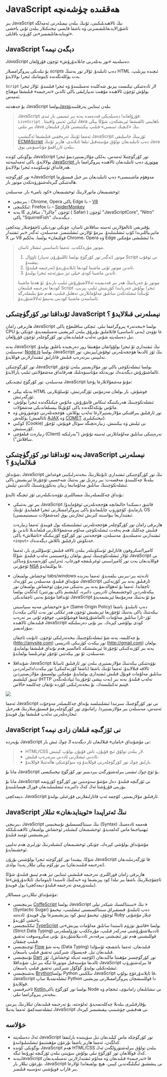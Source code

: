 #  ؜JavaScript ھەققىدە چۈشەنچە

  بىز JavaScript نىڭ ئالاھىدىلىكىنى، ئۇنىڭ بىلەن نېمىلەرنى ئەمەلگە ئاشۇرالايدىغانلىقىمىزنى ۋە باشقا قايسى تېخنىكىلار بىلەن ئۇنى ياخشى «ئوينايدىغانلىقىمىز»نى كۆرۈپ باقايلى.

  ## ؜JavaScript دېگەن نېمە؟

  ؜*JavaScript* دەسلەپتە «تور بەتلەرنى جانلاندۇرۇش» ئۈچۈن قۇرۇلغان.

  بۇ تىلدىكى پىروگراممىلار *scripts* دەپ ئاتىلىدۇ. ئۇلار تور بەتنىڭ HTML ئىچىدە يېزىلىپ، بەت يۈكلەنگەندە ئاپتوماتىك ئىجرا بولالايدۇ.

  ؜`Script` لار ئادەتتىكى تېكىست يېزىق شەكلىدە تەمىنلىنىدۇ ۋە ئىجرا قىلىنىدۇ. ئۇلار ئىجرا بولۇش ئۈچۈن ئالاھىدە مۇھىت تەييارلىقى ياكى ئالدىن «تەرجىمە» قىلىشقا موھتاج ئەمەس.

  بۇ جەھەتتە JavaScript بولسا[Java](https://en.wikipedia.org/wiki/Java_programming_language)بىلەن ئىنتايىن پەرقلىنىدۇ

  

  > ؜JavaScript قۇرۇلغاندا دەسلەپكى قەدەمدە يەنە بىر ئىسمى بار ئىدى: `LiveScript` . لېكىن ئەينى ۋاقىتتا Java ناھايىتى ئالقىشقا ئېرىشكەن، شۇڭا يېڭى بىر تىلنى Java نىڭ «كىچىك ئىنىسى» قىلىپ بېكىتىشنى قارار قىلىنغان.
  >
  > ئەمما ئۇنىڭ تەرەققىي قىلىشىغا ئەگىشىپ JavaScript ئۆزىنىڭ خاسلىقى [ECMAScript](http://en.wikipedia.org/wiki/ECMAScript) دەپ ئاتىلىدىغان تولۇق مۇستەقىل تىلغا ئايلاندى، ھازىر ئۇنىڭ Java بىلەن ئازراقمۇ مۇناسىۋىتى يوق.

  

  بۈگۈنكى كۈندە JavaScript تور كۆرگۈچتىلا ئەمەس، بەلكى مۇلازىمىتېردىمۇ ئىجرا بولالايدۇ، ياكى ئەمەلىيەتتە [JavaScript موتورى](https://en.wikipedia.org/wiki/JavaScript_engine) دەپ ئاتىلىدىغان ئالاھىدە پىروگرامما بار ھەرقانداق ئۈسكۈنىدە ئىجرا بولالايدۇ.

  تور كۆرگۈچتە «JavaScript مەۋھۇم ماشىنىسى» دەپ ئاتىلىدىغان بىر خىل قىستۇرما ھالەتتىكى گىرەلەشتۈرۋەتكەن موتور بار.

  ئوخشىمىغان ماتورلارنىڭ ئوخشىمىغان «كود نامى» بار. مەسىلەن:

  - بىرىنچى : Chrome, Opera ياكى Edge دا – [V8](https://en.wikipedia.org/wiki/V8_JavaScript_engine)
  - ئىككىنچى: Firefox دا – [SpiderMonkey](https://en.wikipedia.org/wiki/SpiderMonkey)
  - يەنە IE ئۈچۈن "چاكرا"، سافارى ( Safari ) ئۈچۈن "JavaScriptCore", "Nitro" ياكى "SquirrelFish" دېگەندەك .

  يۇقىرىقى ئاتالغۇلارنى ئەستە ساقلاش ئاسان، چۈنكى توردىكى ئاچقۇچىلار يېتەكچى ماتېرىياللىرىدا كۆپ ئىشلىتىلىدۇ. بىزمۇ ئۇلارنى ئىشلىتىمىز. مەسىلەن، ئەگەر «بىر ئىقتىدار X نى V8 قوللىغان» بولسا، بەلكىم Chrome، Opera ۋە Edge دا ئىشلىشى مۇمكىن.

  

  > موتور مۇرەككەپ. ئەمما ئاساسىي ئىشلار ئاسان.
  >
  > 1. موتور (ئەگەر تور كۆرگۈچ بولسا ئاللىبۇرۇن تەييار) ئاۋۋال Script نى ئوقۇپ يېشىدۇ.
  > 2. ئاندىن موتور ئۇنى ماشىنا كودىغا ئايلاندۇرىدۇ (تەرجىمە قىلىدۇ).
  > 3. ئاندىن ماشىنا كودى خېلى تىز سۈرئەتتە ئىجرا بولىدۇ.
  >
  > موتور بۇ جەرياننىڭ ھەر بىر قەدىمىدە ئەلالاشتۇرۇش ئىلىپ بارىدۇ. ئۇ ھەتتا ماشىنا كودىغا تەرجىمە قىلىنغان Script ئىجرا بولۇش جەريانىدا كۆزىتىش ئىلىپ بېرىپ، ئۇنىڭدا ئىشلەتكەن سانلىق مەلۇماتلارنى تەھلىل قىلىپ، ھەم شۇ بىلىملەرگە ئاساسەن ماشىنا كودىنى يەنىمۇ ئەلالاشتۇرىدۇ.

  

  

  ## ئۇنداقتا تور كۆرگۈچتىكى JavaScript نېمىلەرنى قىلالايدۇ ؟

  ھازىرقى زامان JavaScript بولسا «بىخەتەر» پىروگرامما تىلى. ئىچكى ساقلىغۇچ ياكى CPU غا تۆۋەن (يەنى ئاساسى) قاتلاملىق بۇيرۇق بىلەن كىرىشنى تەمىنلىمەيدۇ، چۈنكى بۇ تىل دەسلەپتە شۇنى تەلەپ قىلمايدىغان تور كۆرگۈچلەر ئۈچۈن قۇرۇلغان.

  يەنە JavaScript نىڭ ئىقتىدارى ئۇ ئىجرا بولۇۋاتقان مۇھىتقا زور دەرىجىدە باغلىق بولىدۇ. مەسىلەن: [Node.js](https://wikipedia.org/wiki/Node.js) بولسا JavaScript نىڭ ئۆز ئالدىغا ھۆججەتلەرنى ئوقۇش/يېزىش، تور تەلىپىنى بىرتەرەپ قىلىش قاتارلىق ئىقتىدارلارنى قوللايدۇ.

  تور كۆرگۈچتىكى JavaScript بولسا ئىشلەتكۈچى ياكى تور مۇلازىمىتېر بىلەن ئۇچۇر ئالماشتۇرۇش دېگەندەك توربەتكە مۇناسىۋەتلىك ھەرقانداق مەشغۇلاتنى ئىلىپ بارالايدۇ.

  

  مەسىلەن، تور كۆرگۈچ ئىچىدىكى JavaScript مۇنۇ مەشغۇلاتلارغا پۇختا:

  - بەتكە يېڭى HTML قوشۇش، بار بولغان مەزمۇننى ئۆزگەرتىش، ئۇسلۇبلارنى ئۆزگەرتىش.
  - ئىشلەتكۈچىنىڭ ھەرىكىتىگە ئىنكاس قايتۇرۇش، مائۇس چېكىلگەندە ئىجرا بولۇش، مائۇس يۆتكەلگەندە ياكى كۇنۇپكا بېسىلغاندىكى مەشغۇلات.
  - تور ئارقىلىق يىراقتىكى مۇلازىمىتېرلارغا تەلەپ يوللاش، ھۆججەتلەرنى چۈشۈرۈش ۋە يۈكلەش (ئاتالمىش [AJAX](https://en.wikipedia.org/wiki/Ajax_(پىروگرامما)) ۋە [COMET](https://en.wikipedia.org/wiki/Comet_(پىروگرامما)) تېخنىكىلىرى).
  - كوكىي (Cookie) نى ئېلىش ۋە بېكىتىش، زىيارەتچىگە سوئال قويۇش، ئۇچۇر كۆرسىتىش.
  - زىيارەت قىلغۇچى (Client) تەرەپتىكى سانلىق مەلۇماتلارنى ئەستە تۇتۇش ("يەرلىكتە ساقلاش").

  

  ## يەنە ئۇنداقتا تور كۆرگۈچتىكى JavaScript نېمىلەرنى قىلالمايدۇ ؟

  شۇنداق، JavaScript نىڭ تور كۆرگۈچتىكى ئىقتىدارى ئابۇنتلارنىڭ بىخەتەرلىكىنى قوغداش بىلەنلا چەكلىنىدۇ. مەقسەت: بىر رەزىل تور بەتنىڭ شەخسىي ئۇچۇرغا ئېرىشىش ياكى ئىشلەتكۈچىنىڭ سانلىق مەلۇماتىغا زىيان يەتكۈزۈشىنىڭ ئالدىنى ئېلىش.

  بۇنداق چەكلىمىلەرنىڭ مىساللىرى تۆۋەندىكىلەرنى ئۆز ئىچىگە ئالىدۇ:

  

  - بىر تور بەتتىكى JavaScript قاتتىق دىسكىدا خالىغانچە ھۆججەتلەرنى ئوقۇمايدۇ/ يازمايدۇ، كۆچۈرۈپ چاپلىمايدۇ ياكى پىروگراممىلارنى ئىجرا قىلمايدۇ. ئۇنىڭ OS (مەشغۇلات سىستېمىسى) ئىقتىدارىغا بىۋاسىتە كىرىش ئىجازىتى يوق.

    ھازىرقى زامان تور كۆرگۈچلەر ھۆججەتلەرنى ئىشلىتىشكە يول قويىدۇ، ئەمما زىيارەت قىلىش چەكلىك ھەم پەقەت ئىشلەتكۈچى مەلۇم مەشغۇلاتلارنى قىلغاندىلا ئاندىن بۇ ئىقتىدارنى تەمىنلەيدۇ، مەسىلەن، ھۆججەتنى تور كۆرگۈچ كۆزنىكىگە «تاشلاش» ياكى `<input>` خەتكۈش ئارقىلىق تاللاش دېگەندەك.

    كامېرا/مىكروفون قاتارلىق ئۈسكۈنىلەر بىلەن ئالاقە قىلىش ئۇسۇللىرى بار، ئەمما ئۇلار ئىشلەتكۈچىنىڭ ئېنىق بولغان رۇخسىتىنى تەلەپ قىلىدۇ. شۇڭا JavaScript نى قوللايدىغان بەت تور كامېراسىنى ئوغرىلىقچە قوزغاپ، ئەتراپنى كۆزەتمەيدۇ ۋەياكى ئۇچۇرنى [NSA](https://en.wikipedia.org/wiki/National_Security_Agency) غا يوللىمايدۇ.

  - ئوخشاش بولمىغان  tabs/windows ئادەتتە بىر-بىرىنى بىلمەيدۇ. ئەمما بەزىدە شۇنداق قىلىدۇ، مەسىلەن بىر كۆزنەك JavaScript ئارقىلىق يەنە بىر كۆزنەكنى ئاچقاندا. ئەمما بۇ ئەھۋالدىمۇ يەنە بىر بەتتىكى مەزمۇن ئوخشاش بولمىغان تور بېكەتلەردىن (ئوخشىمىغان ئادرېس، دائىرە، كېلىشىم ياكى پورتتىن) كەلگەن بولسا ئۇنداقتا مۇشۇ بەتنى ئاچقاندىكى JavaScript مۇ ئۇ بەتنىڭ مەزمۇنىغا ئېرىشمەيدۇ

    بۇ «ئوخشاش مەنبە سىياسىتى» (Same Origin Policy) دەپ ئاتىلىدۇ. باشقا بېكەتنىڭ ياكى بەتنىڭ ئۇچۇرىغا ئېرىشىش ئۈچۈن *ھەر ئىككى تور بەت (ياكى بېكەت)* ئۆز-ئارا سانلىق مەلۇمات ئالماشتۇرۇشقا قوشۇلۇشى، چوقۇم ئۇنى بىر تەرەپ قىلىدىغان ئالاھىدە JavaScript كودى بولۇشى كېرەك. بىز بۇنى دەرسلىكتە سۆزلەيمىز.

    بۇ چەكلىمە، يەنە شۇ ئىشلەتكۈچىنىڭ بىخەتەرلىكى ئۈچۈن. ئابۇنت ئاچقان (http://anysite.com) تور بېكەت كۆزنىكى ئادرېسى (http://gmail.com) بولغان يەنە بىر كۆزنەكتىكى ئۇچۇرغا ئېرىشىشكە ئامالسىز ھەم بۇنداق قىلىشقا بولمايدۇ، مەسىلەن، ئۇ تور بېكەتتىن ئۇچۇر ئوغرىلىسا بولمايدۇ.

  - شۇنداقلا JavaScript نۆۋەتتىكى بېكەتنىڭ مۇلازىمىتېرى بىلەن تور ئارقىلىق ئاسانلا ئالاقە قىلالايدۇ. ئەمما ئۇنىڭ باشقا (باشقا كۆزنەكتىكى) تور بېكەت/دائىرلەردىن سانلىق مەلۇمات قوبۇل قىلىش ئىقتىدارى بولمايدۇ. مۇمكىن بولسىمۇ، مۇلازىمىتېردىن ئېنىق كېلىشىم (HTTP بەت بېشى ئۇچۇرىدا ئىپادىلەنگەن) تەلەپ قىلىدۇ. يەنە بىر قېتىم تەكىتلىسەك، بۇ بىخەتەرلىكنى كۆزدە تۇتقان چەكلىمە خالاس.

  ![](limitations.svg)

  ئەمما JavaScript نى تور كۆرگۈچنىڭ سىرتىدا ئىشلىتىلسە بۇنداق چەكلىمىلەر مەۋجۇت ئەمەس، مەسىلەن بىر مۇلازىمىتېردا. زامانىۋى تور كۆرگۈچلەرمۇ قىستۇرمىلارنىڭ ھەرخىل ئىجازەتلەرنى تەلەپ قىلىشقا يول قويىدۇ.

  ## ؜JavaScript نى ئۆزگىچە قىلغان زادى نېمە؟

  بۇيەردە JavaScript نى مۇشۇنداق «يامان» قىلالىغان ئاز دېگەندە *3* چوڭ ئىش بار:

  > + ؜HTML/CSS لار بىلەن تولۇق ئىچ قۇيۇن، تاش قۇيۇن بولۇپ كېتىش.
  > + ئاددىي ئىشلارنى ئاددىي بىرتەرەپ قىلىش.
  > + بارلىق چوڭ تور كۆرگۈچلەرنى قوللايدۇ ۋە سۈكۈتتىكى ھالەتتىلا قوللايدۇ.

  

  مانا بۇ JavaScript بۇ *ئۈچ چوڭ ئىشنى* بىرلەشتۈرگەن بىردىنبىر تور كۆرگۈچ تېخنىكىسى.

  مانا بۇ JavaScript نى ئۆزگىچە قىلىدۇ. دەل مۇشۇ سەۋەبتىن تور كۆرگۈچ كۆرۈنمە يۈزىنى قۇرۇشتا ئەڭ كەڭ دائىرىدە ئىشلىتىلىدىغان قورال ھېسابلىنىدۇ.

  دېمەكچى، JavaScript ئارقىلىق مۇلازىمىتېر، كۆچمە ئەپ قاتارلىقلارنى قۇرغىلى بولىدۇ.

  ## ؜JavaScript نىڭ ئەتراپىدا «ئوينايدىغان» تىللار

  بىرىنچى، JavaScript نىڭ سىنتاكسىسلىق نۇسخىسى (Syntax) ھەممە ئادەمنىڭ ئېھتىياجىغا ماس كەلمەيدۇ. ئوخشىمىغان كىشىلەر ئوخشاش بولمىغان ئالاھىدىلىككە ئېرىشىشنى ئۈمىد قىلىدۇ.

  مۇشۇنداق بولۇشى كېرەك، چۈنكى ئوخشىمىغان كىشىلەرنىڭ تۈرلىرى ھەم تەلىپى ئوخشىمايدۇ.

  شۇڭا، يېقىندا تور كۆرگۈچتە ئىجرا بولۇشتىن بۇرۇن JavaScript قا ئۆزگەرتىلىدىغان (تەرجىمە قىلىنىدىغان) بىر تۈركۈم يېڭى تىللار پەيدا بولدى.

  ھازىرقى زامان قوراللىرى تەرجىمە قىلىشنى ئىنتايىن تېز ھەم ئېنىق قىلىدۇ، شۇڭا ئاچقۇچىلارنىڭ باشقا بىر تىلدا كود يېزىشىغا ۋە «يەڭنىڭ ئاستىدا ئاپتوماتىك ئايلاندۇرۇش»غا (بىلىندۈرمەي تەرجىمە قىلىدۇ دېمەكچى) يول قويىدۇ.

  مۇشۇنداق تىللاردىن مىساللار:

  - بىرىنچىسى [CoffeScript](https://coffeescript.org) بولسا JavaScript نىڭ «سىنتاكسىك شېكەر تېلى » (Syntactic Sugar) دەپ ئاتىلىدۇ. قىسقىراق سىنتاكسىسنى ئىشلىتىپ، تېخىمۇ ئوچۇق، تېخىمۇ ئېنىق كود يېزىشىمىزغا يول قويىدۇ. ئادەتتە Ruby چىلار مۇشۇنى ياخشى كۆرىدۇ.
  - ئىككىنچىسى [TypeScript](https://www.typescriptlang.org) بولسا «قاتتىق تۈزۈم ئاستىدا سانلىق مەلۇمات يېزىش»نى (Strict Data Typing) ئاددىيلاشتۇرۇشنى مەركەز قىلىپ، مۇرەككەپ تۈزۈلمىلەرنى قوللىشىنى ھەم تۈر ئىچىشنى بىرقەدەر ئاددىيلاشتۇرىدۇ. بۇنى مىكروسوفت تەتقىق قىلىپ چىققان.
  - ئۈچىنچىسى [Flow](https://flow.org/) يەنە شۇ (Data Typing) قىلىدىغان، ئەمما باشقىچە ئۇسۇلدا قىلىدىغان تىل. فەيسبۇك شىركىتى تەتقىق قىلىپ ياسىغان.
  - تۆتىنچىسى [Dart](https://www.dartlang.org/) تور كۆرگۈچسىز مۇھىتتا ماڭىدىغان (كۆچمە ئەپكە ئوخشاش)، ئۆز ئالدىغا مۇستەقىل موتورغا ئىگە بىر تىل، شۇنداقلا JavaScript قا بىرلەشتۈرۈپ ئىشلەتكىلى بولىدۇ. گۇگۇل شىركىتى تەتقىق قىلىپ ياسىغان.
  - بەشىنچىسى [Brython](https://brython.info/)بولسا Python نىڭكىنى JavaScript قا ئايلاندۇرغۇچ بولۇپ، JavaScript ئىشلەتمەيلا ساپ Python دا قوللىنىشچان پىروگراممىلارنى يېزىشنى قوللايدۇ.
  - ئاخىرقىسى [Kotlin](https://kotlinlang.org/docs/reference/js-overview.html)بولسا تور كۆرگۈچ ياكى Node نى نىشانلىغان زامانىۋى، ئىخچام ۋە بىخەتەر پىروگرامما تىلى.

  يۇقارقىلىرى بىلەنلا چەكلەنمەيدۇ. ئەلۋەتتە، بۇ تەرجىمە قىلىدىغان تىللارنىڭ بىرىنى ئىشلەتسەكمۇ، ئەمما يەنىلا JavaScript نى ھەقىقىي چۈشىنىپ بېقىشىمىز كېرەك.

  ## خۇلاسە

  - ئەڭ دەسلەپتە JavaScript تور كۆرگۈچكە ماس كېلىدىغان تىل سۈپىتىدە بارلىققا كەلگەن، ئەمما ھازىر باشقا نۇرغۇن مۇھىتتىمۇ ئىشلىتىلىۋاتىدۇ.
  - بۈگۈنكى كۈندە JavaScript ھەم HTML/CSS بىلەن تولۇق بىرلەشتۈرۈلگەن ئەڭ كەڭ قوللانغان تور كۆرگۈچ تىلى بولۇش سۈپىتى بىلەن ئۆزگىچە ئورۇنغا ئىگە.
  - يەنەJavaScript قا «تەرجىمە» قىلىدىغان ۋە مەلۇم ئىقتىدارلارنى تەمىنلەيدىغان نۇرغۇن تىللار بار. JavaScript نى پىششىق ئىگىلىگەندىن كېيىن، ھېچ بولمىغاندا ئۇلارغا بىر قاراپ قويۇشنى تەۋسىيە قىلىمىز.
